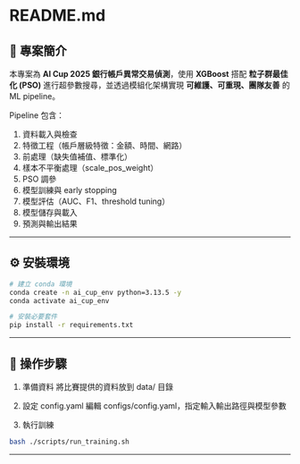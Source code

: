 # README.md

## 📌 專案簡介
本專案為 **AI Cup 2025 銀行帳戶異常交易偵測**，使用 **XGBoost** 搭配 **粒子群最佳化 (PSO)** 進行超參數搜尋，並透過模組化架構實現 **可維護、可重現、團隊友善** 的 ML pipeline。  

Pipeline 包含：
1. 資料載入與檢查  
2. 特徵工程（帳戶層級特徵：金額、時間、網路）  
3. 前處理（缺失值補值、標準化）  
4. 樣本不平衡處理（scale_pos_weight）  
5. PSO 調參  
6. 模型訓練與 early stopping  
7. 模型評估（AUC、F1、threshold tuning）  
8. 模型儲存與載入  
9. 預測與輸出結果  
---
## ⚙️ 安裝環境
```bash
# 建立 conda 環境
conda create -n ai_cup_env python=3.13.5 -y
conda activate ai_cup_env

# 安裝必要套件
pip install -r requirements.txt
```
---
## 🚀 操作步驟
1. 準備資料
將比賽提供的資料放到 data/ 目錄

2. 設定 config.yaml
編輯 configs/config.yaml，指定輸入輸出路徑與模型參數

3. 執行訓練
```bash
bash ./scripts/run_training.sh
```
---






